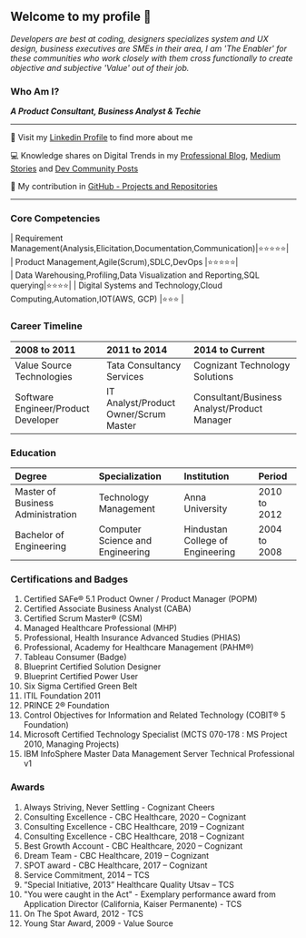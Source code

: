 ## Welcome to my profile 👋

_Developers are best at coding, designers specializes system and UX design, business executives are SMEs in their area, I am 'The Enabler' for these communities who work closely with them cross functionally to create objective and subjective 'Value' out of their job._ 

### Who Am I? 

_**A Product Consultant, Business Analyst & Techie**_

* * *


👤 Visit my [Linkedin Profile](https://www.linkedin.com/in/seevignesh/) to find more about me

💻 Knowledge shares on Digital Trends in my [Professional Blog](https://iamvigneshc-mydigitalworld.blogspot.com/), [Medium Stories](https://iamvigneshc.medium.com) and [Dev Community Posts](https://dev.to/iamvigneshc)

🚀 My contribution in [GitHub - Projects and Repositories](https://github.com/IamVigneshC)

* * *

### Core Competencies

| Requirement Management(Analysis,Elicitation,Documentation,Communication)|⭐⭐⭐⭐⭐|          
| Product Management,Agile(Scrum),SDLC,DevOps                             |⭐⭐⭐⭐⭐|  
| Data Warehousing,Profiling,Data Visualization and Reporting,SQL querying|⭐⭐⭐⭐|
| Digital Systems and Technology,Cloud Computing,Automation,IOT(AWS, GCP) |⭐⭐⭐  |                                 


### Career Timeline

| 2008 to 2011                         |            2011 to 2014                 |              2014 to Current                 |
|:-------------------------------------|:----------------------------------------|:---------------------------------------------|
| Value Source Technologies            | Tata Consultancy Services               | Cognizant Technology Solutions               |
| Software Engineer/Product Developer  | IT Analyst/Product Owner/Scrum Master   | Consultant/Business Analyst/Product Manager  |


### Education

| Degree                            | Specialization                   |  Institution                     | Period           | 
|:----------------------------------|:---------------------------------|:---------------------------------|:-----------------|
| Master of Business Administration | Technology Management            |  Anna University                 | 2010 to 2012     |
| Bachelor of Engineering           | Computer Science and Engineering |  Hindustan College of Engineering| 2004 to 2008     |


### Certifications and Badges

1. Certified SAFe® 5.1 Product Owner / Product Manager (POPM)
1. Certified Associate Business Analyst (CABA)
1. Certified Scrum Master® (CSM)
1. Managed Healthcare Professional (MHP)
1. Professional, Health Insurance Advanced Studies (PHIAS) 
1. Professional, Academy for Healthcare Management (PAHM®)
1. Tableau Consumer (Badge)
1. Blueprint Certified Solution Designer
1. Blueprint Certified Power User
1. Six Sigma Certified Green Belt
1. ITIL Foundation 2011
1. PRINCE 2® Foundation 
1. Control Objectives for Information and Related Technology (COBIT® 5 Foundation) 
1. Microsoft Certified Technology Specialist (MCTS 070-178 : MS Project 2010, Managing Projects)
1. IBM InfoSphere Master Data Management Server Technical Professional v1

### Awards

1. Always Striving, Never Settling - Cognizant Cheers
1. Consulting Excellence - CBC Healthcare, 2020 – Cognizant
1. Consulting Excellence - CBC Healthcare, 2019 – Cognizant
1. Consulting Excellence - CBC Healthcare, 2018 – Cognizant
1. Best Growth Account - CBC Healthcare, 2020 – Cognizant
1. Dream Team - CBC Healthcare, 2019 – Cognizant
1. SPOT award - CBC Healthcare, 2017 – Cognizant
1. Service Commitment, 2014 – TCS
1. “Special Initiative, 2013” Healthcare Quality Utsav – TCS 
1. "You were caught in the Act" - Exemplary performance award from Application Director (California, Kaiser Permanente) - TCS
1. On The Spot Award, 2012 - TCS
1. Young Star Award, 2009 - Value Source

